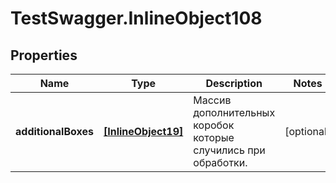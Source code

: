 # TestSwagger.InlineObject108

## Properties

Name | Type | Description | Notes
------------ | ------------- | ------------- | -------------
**additionalBoxes** | [**[InlineObject19]**](InlineObject19.md) | Массив дополнительных коробок которые случились при обработки. | [optional] 


